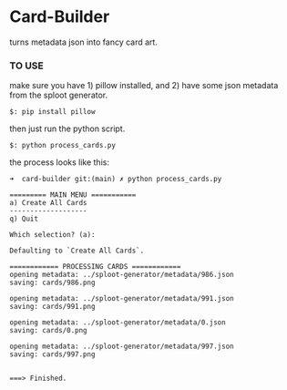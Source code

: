 # Card-Builder
turns metadata json into fancy card art.


### TO USE

make sure you have 1) pillow installed, and 2) have some json metadata from the sploot generator.

```
$: pip install pillow
```

then just run the python script.
```
$: python process_cards.py
```

the process looks like this:
```
➜  card-builder git:(main) ✗ python process_cards.py

========= MAIN MENU ===========
a) Create All Cards
-------------------
q) Quit

Which selection? (a): 

Defaulting to `Create All Cards`.

============ PROCESSING CARDS ============
opening metadata: ../sploot-generator/metadata/986.json
saving: cards/986.png

opening metadata: ../sploot-generator/metadata/991.json
saving: cards/991.png

opening metadata: ../sploot-generator/metadata/0.json
saving: cards/0.png

opening metadata: ../sploot-generator/metadata/997.json
saving: cards/997.png


===> Finished.

```
